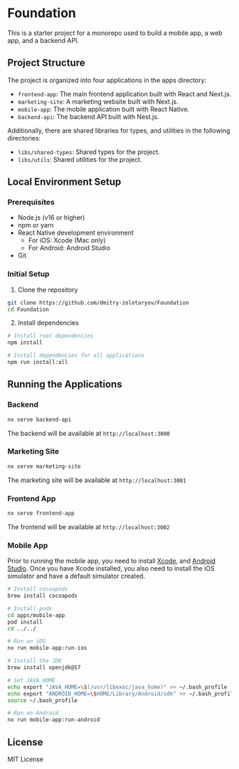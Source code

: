# Foundation

This is a starter project for a monorepo used to build a mobile app, a web app, and a backend API.

## Project Structure

The project is organized into four applications in the apps directory:

- `frontend-app`: The main frontend application built with React and Next.js.
- `marketing-site`: A marketing website built with Next.js.
- `mobile-app`: The mobile application built with React Native.
- `backend-api`: The backend API built with Nest.js.

Additionally, there are shared libraries for types, and utilities in the following directories:

- `libs/shared-types`: Shared types for the project.
- `libs/utils`: Shared utilities for the project.

## Local Environment Setup

### Prerequisites
- Node.js (v16 or higher)
- npm or yarn
- React Native development environment
  - For iOS: Xcode (Mac only)
  - For Android: Android Studio
- Git

### Initial Setup
1. Clone the repository

```bash
git clone https://github.com/dmitry-zolotaryov/Foundation
cd Foundation
```

2. Install dependencies

```bash
# Install root dependencies
npm install

# Install dependencies for all applications
npm run install:all
```

## Running the Applications

### Backend

```bash
nx serve backend-api
```

The backend will be available at `http://localhost:3000`

### Marketing Site

```bash
nx serve marketing-site
```

The marketing site will be available at `http://localhost:3001`

### Frontend App

```bash
nx serve frontend-app
```

The frontend will be available at `http://localhost:3002`

### Mobile App

Prior to running the mobile app, you need to install [Xcode](https://developer.apple.com/xcode/), and [Android Studio](https://developer.android.com/studio). Once you have Xcode installed, you also need to install the iOS simulator and have a default simulator created.

```bash
# Install cocoapods
brew install cocoapods

# Install pods
cd apps/mobile-app
pod install
cd ../../

# Run on iOS
nx run mobile-app:run-ios

# Install the JDK
brew install openjdk@17

# Set JAVA_HOME
echo export "JAVA_HOME=\$(/usr/libexec/java_home)" >> ~/.bash_profile
echo export "ANDROID_HOME=\$HOME/Library/Android/sdk" >> ~/.bash_profile
source ~/.bash_profile

# Run on Android
nx run mobile-app:run-android
```

## License

MIT License